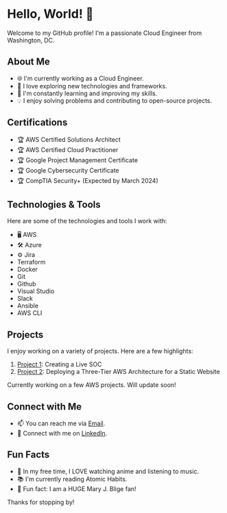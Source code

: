 # Hello, World! 👋

Welcome to my GitHub profile! I'm a passionate Cloud Engineer from Washington, DC. 

## About Me

- 🌐 I'm currently working as a Cloud Engineer.
- 🚀 I love exploring new technologies and frameworks.
- 🌱 I'm constantly learning and improving my skills.
- 💡 I enjoy solving problems and contributing to open-source projects.

## Certifications

- 🏆 AWS Certified Solutions Architect
- 🏆 AWS Certified Cloud Practitioner
- 🏆 Google Project Management Certificate
- 🏆 Google Cybersecurity Certificate
- 🏆 CompTIA Security+ (Expected by March 2024)

## Technologies & Tools

Here are some of the technologies and tools I work with:

- 🖥️ AWS
- 🛠️ Azure
- ⚙️ Jira
- Terraform
- Docker
- Git
- Github
- Visual Studio
- Slack
- Ansible
- AWS CLI

## Projects

I enjoy working on a variety of projects. Here are a few highlights:

1. [Project 1](https://github.com/bconway1906/CLOUD-SOC-HONEYNET): Creating a Live SOC
2. [Project 2](https://github.com/bconway1906/Host-HTML-Website-on-AWS): Deploying a Three-Tier AWS Architecture for a Static Website

Currently working on a few AWS projects. Will update soon!

## Connect with Me

- 📫 You can reach me via [Email](bconway1906@outlook.com).
- 🔗 Connect with me on [LinkedIn]().

## Fun Facts

- 🎸 In my free time, I LOVE watching anime and listening to music.
- 📚 I'm currently reading Atomic Habits.
- 🎨 Fun fact: I am a HUGE Mary J. Blige fan!

Thanks for stopping by! 

